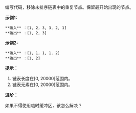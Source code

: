编写代码，移除未排序链表中的重复节点。保留最开始出现的节点。

**示例1:**

    
    
    **输入** ：[1, 2, 3, 3, 2, 1]
    **输出** ：[1, 2, 3]
    

**示例2:**

    
    
    **输入** ：[1, 1, 1, 1, 2]
    **输出** ：[1, 2]
    

**提示：**

  1. 链表长度在[0, 20000]范围内。
  2. 链表元素在[0, 20000]范围内。

**进阶：**

如果不得使用临时缓冲区，该怎么解决？

